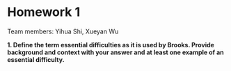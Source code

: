 # Homework 1

Team members: Yihua Shi, Xueyan Wu

**1. Define the term essential difficulties as it is used by Brooks. Provide background and context with your answer and at least one example of an essential difficulty.**
